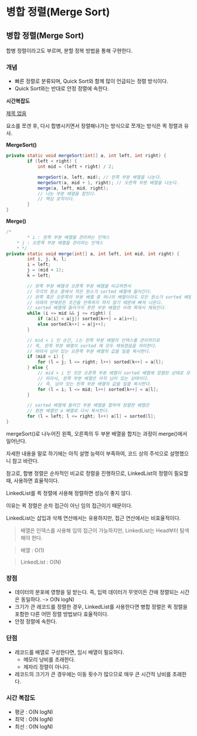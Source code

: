 # 병합 정렬(Merge Sort)

## **병합 정렬(Merge Sort)**

합병 정렬이라고도 부르며, 분할 정복 방법을 통해 구현한다.

### **개념**

- 빠른 정렬로 분류되며, Quick Sort와 함께 많이 언급되는 정렬 방식이다.
- Quick Sort와는 반대로 안정 정렬에 속한다.

**시간복잡도**

[제목 없음](https://www.notion.so/5144eee046c64cd98b606674f11cb1aa)

요소를 쪼갠 후, 다시 합병시키면서 정렬해나가는 방식으로 쪼개는 방식은 퀵 정렬과 유사.

**MergeSort()**

```java
private static void mergeSort(int[] a, int left, int right) {
        if (left < right) {
            int mid = (left + right) / 2;

            mergeSort(a, left, mid); // 왼쪽 부분 배열을 나눈다.
            mergeSort(a, mid + 1, right); // 오른쪽 부분 배열을 나눈다.
            merge(a, left, mid, right);
            // 나눈 부분 배열을 합친다.
            // 핵심 로직이다.
        }
}
```

**Merge()**

```java
/*
		* i : 왼쪽 부분 배열을 관리하는 인덱스
    * j : 오른쪽 부분 배열을 관리하는 인덱스
    * */
private static void merge(int[] a, int left, int mid, int right) {
        int i, j, k, l;
        i = left;
        j = (mid + 1);
        k = left;

        // 왼쪽 부분 배열과 오른쪽 부분 배열을 비교하면서
        // 각각의 원소 중에서 작은 원소가 sorted 배열에 들어간다.
        // 왼쪽 혹은 오른쪽의 부분 배열 중 하나의 배열이라도 모든 원소가 sorted 배열에 들어간다면
        // 아래의 반복문은 조건을 만족하지 하지 않기 때문에 빠져 나온다.
        // sorted 배열에 들어가지 못한 부분 배열은 아래 쪽에서 채워진다.
        while (i <= mid && j <= right) {
            if (a[i] < a[j]) sorted[k++] = a[i++];
            else sorted[k++] = a[j++];
        }

        // mid < i 인 순간, i는 왼쪽 부분 배열의 인덱스를 관리하므로
        // 즉, 왼쪽 부분 배열이 sorted 에 모두 채워졌음을 의미한다.
        // 따라서 남아 있는 오른쪽 부분 배열의 값을 일괄 복사한다.
        if (mid < i) {
            for (l = j; l <= right; l++) sorted[k++] = a[l];
        } else {
            // mid > i 인 것은 오른쪽 부분 배열이 sorted 배열에 정렬된 상태로 모두 채워졌음을 의미한다.
            // 따라서, 왼쪽 부분 배열은 아직 남아 있는 상태이다.
            // 즉, 남아 있는 왼쪽 부분 배열의 값을 일괄 복사한다.
            for (l = i; l <= mid; l++) sorted[k++] = a[l];
        }

        // sorted 배열에 들어간 부분 배열을 합하여 정렬한 배열은
        // 원본 배열인 a 배열로 다시 복사한다.
        for (l = left; l <= right; l++) a[l] = sorted[l];
}
```

mergeSort()로 나누어진 왼쪽, 오른쪽의 두 부분 배열을 합치는 과정이 merge()에서 일어난다.

자세한 내용을 말로 하기에는 아직 설명 능력이 부족하여, 코드 상의 주석으로 설명했으니 참고 바란다.

참고로, 합병 정렬은 순차적인 비교로 정렬을 진행하므로, LinkedList의 정렬이 필요할 때, 사용하면 효율적이다.

LinkedList를 퀵 정렬에 사용해 정렬하면 성능이 좋지 않다.

이유는 퀵 정렬은 순차 접근이 아닌 임의 접근이기 때문이다.

LinkedList는 삽입과 삭제 연산에서는 유용하지만, 접근 연산에서는 비효율적이다.

> 배열은 인덱스를 사용해 임의 접근이 가능하지만, LinkedList는 Head부터 탐색해야 한다.

> 배열 : O(1)

> LinkedList : O(N)

### **장점**

- 데이터의 분포에 영향을 덜 받는다. 즉, 입력 데이터가 무엇이든 간에 정렬되는 시간은 동일하다. -> O(N logN)
- 크기가 큰 레코드를 정렬한 경우, LinkedList를 사용한다면 병합 정렬은 퀵 정렬을 포함한 다른 어떤 정렬 방법보다 효율적이다.
- 안정 정렬에 속한다.

### **단점**

- 레코드를 배열로 구성한다면, 임시 배열이 필요하다.
  - 메모리 낭비를 초래한다.
  - 제자리 정렬이 아니다.
- 레코드의 크기가 큰 경우에는 이동 횟수가 많으므로 매우 큰 시간적 낭비를 초래한다.

### **시간 복잡도**

- 평균 : O(N logN)
- 최악 : O(N logN)
- 최선 : O(N logN)
